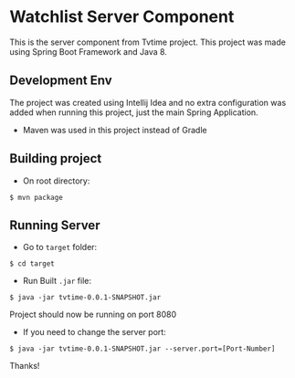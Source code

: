 # Watchlist Server Component

This is the server component from Tvtime project. This project was made using Spring Boot Framework and Java 8.

## Development Env
The project was created using Intellij Idea and no extra configuration was added when running this project, just the main Spring Application.

* Maven was used in this project instead of Gradle

## Building project
- On root directory:
```
$ mvn package
```

## Running Server
- Go to `target` folder:
```
$ cd target
```

- Run Built `.jar` file:
```
$ java -jar tvtime-0.0.1-SNAPSHOT.jar
```

Project should now be running on port 8080

- If you need to change the server port:
```
$ java -jar tvtime-0.0.1-SNAPSHOT.jar --server.port=[Port-Number]
```

Thanks!